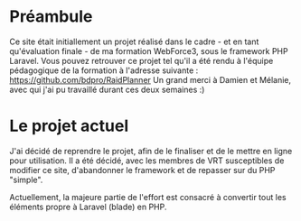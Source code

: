 # Préambule

Ce site était initiallement un projet réalisé dans le cadre - et en tant qu'évaluation finale - de ma formation WebForce3, sous le framework PHP Laravel.
Vous pouvez retrouver ce projet tel qu'il a été rendu à l'équipe pédagogique de la formation à l'adresse suivante : https://github.com/bdpro/RaidPlanner
Un grand merci à Damien et Mélanie, avec qui j'ai pu travaillé durant ces deux semaines :)

# Le projet actuel

J'ai décidé de reprendre le projet, afin de le finaliser et de le mettre en ligne pour utilisation. Il a été décidé, avec les membres de VRT susceptibles de modifier ce site, d'abandonner le framework et de repasser sur du PHP "simple".

Actuellement, la majeure partie de l'effort est consacré à convertir tout les éléments propre à Laravel (blade) en PHP.
